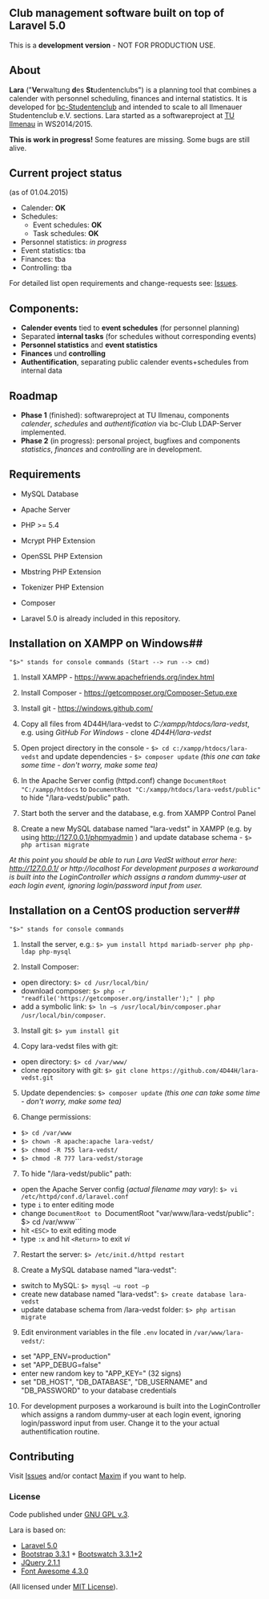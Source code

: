 ## Club management software built on top of Laravel 5.0

This is a **development version** - NOT FOR PRODUCTION USE.


## About
**Lara** ("**Ve**rwaltung **d**es **St**udentenclubs") is a planning tool that combines a calender with personnel scheduling, finances and internal statistics. It is developed for [bc-Studentenclub](http://www.bc-club.de) and intended to scale to all Ilmenauer Studentenclub e.V. sections. 
Lara started as a softwareproject at [TU Ilmenau](http://tu-ilmenau.de) in WS2014/2015.

**This is work in progress!**
Some features are missing. 
Some bugs are still alive.


## Current project status
(as of 01.04.2015)

- Calender: **OK**
- Schedules:
  - Event schedules: **OK**
  - Task schedules: **OK**
- Personnel statistics: *in progress*
- Event statistics: tba
- Finances: tba
- Controlling: tba

For detailed list open requirements and change-requests see: [Issues](https://github.com/4D44H/lara-vedst/issues).


## Components: 
- **Calender events** tied to **event schedules** (for personnel planning)
- Separated **internal tasks** (for schedules without corresponding events)
- **Personnel statistics** and **event statistics**
- **Finances** und **controlling**
- **Authentification**, separating public calender events+schedules from internal data


## Roadmap
- **Phase 1** (finished): softwareproject at TU Ilmenau, components *calender*, *schedules* and *authentification* via bc-Club LDAP-Server implemented.
- **Phase 2** (in progress): personal project, bugfixes and components *statistics*, *finances* and *controlling* are in development.


## Requirements
- MySQL Database
- Apache Server
- PHP >= 5.4
 - Mcrypt PHP Extension
 - OpenSSL PHP Extension
 - Mbstring PHP Extension
 - Tokenizer PHP Extension
- Composer

- Laravel 5.0 is already included in this repository.
 

## Installation on XAMPP on Windows##

```"$>" stands for console commands (Start --> run --> cmd)```

1. Install XAMPP - https://www.apachefriends.org/index.html

2. Install Composer - https://getcomposer.org/Composer-Setup.exe

3. Install git - https://windows.github.com/

4. Copy all files from 4D44H/lara-vedst to *C:/xampp/htdocs/lara-vedst*, e.g. using *GitHub For Windows* - clone *4D44H/lara-vedst*

5. Open project directory in the console - ```$> cd c:/xampp/htdocs/lara-vedst``` and update dependencies - ```$> composer update``` 
*(this one can take some time - don't worry, make some tea)*

6. In the Apache Server config (httpd.conf) change ```DocumentRoot "C:/xampp/htdocs``` to ```DocumentRoot "C:/xampp/htdocs/lara-vedst/public"``` to hide "/lara-vedst/public" path.

7. Start both the server and the database, e.g. from XAMPP Control Panel

8. Create a new MySQL database named "lara-vedst" in XAMPP (e.g. by using http://127.0.0.1/phpmyadmin ) and update database schema - ```$> php artisan migrate```

*At this point you should be able to run Lara VedSt without error here: http://127.0.0.1/ or http://localhost*
*For development purposes a workaround is built into the LoginController which assigns a random dummy-user at each login event, ignoring login/password input from user.*


## Installation on a CentOS production server##
```"$>" stands for console commands```

1. Install the server, e.g.: ```$> yum install httpd mariadb-server php php-ldap php-mysql```

2. Install Composer: 
  - open directory: ```$> cd /usr/local/bin/ ```
  - download composer: ```$> php -r "readfile('https://getcomposer.org/installer');" | php``` 
  - add a symbolic link: ```$> ln –s /usr/local/bin/composer.phar /usr/local/bin/composer```.

3. Install git: ```$> yum install git```

4. Copy lara-vedst files with git:
  - open directory: ```$> cd /var/www/```
  - clone repository with git: ```$> git clone https://github.com/4D44H/lara-vedst.git ```

5. Update dependencies: ```$> composer update``` 
*(this one can take some time - don't worry, make some tea)*

6. Change permissions: 
  - ```$> cd /var/www```
  - ```$> chown -R apache:apache lara-vedst/```
  - ```$> chmod -R 755 lara-vedst/```
  - ```$> chmod -R 777 lara-vedst/storage```

7. To hide "/lara-vedst/public" path:
  - open the Apache Server config (*actual filename may vary*): ```$> vi /etc/httpd/conf.d/laravel.conf```
  - type ```i``` to enter editing mode
  - change ```DocumentRoot to ```DocumentRoot "var/www/lara-vedst/public"```: ```$> cd /var/www```
  - hit ```<ESC>``` to exit editing mode
  - type ```:x``` and hit ```<Return>``` to exit *vi*

7. Restart the server: ```$> /etc/init.d/httpd restart```

8. Create a MySQL database named "lara-vedst":
  - switch to MySQL: ```$> mysql –u root –p```
  - create new database named "lara-vedst": ```$> create database lara-vedst```
  - update database schema from /lara-vedst folder: ```$> php artisan migrate```

9. Edit environment variables in the file ```.env``` located in ```/var/www/lara-vedst/```:
  - set "APP_ENV=production"
  - set "APP_DEBUG=false" 
  - enter new random key to "APP_KEY=" (32 signs)
  - set "DB_HOST", "DB_DATABASE", "DB_USERNAME" and "DB_PASSWORD" to your database credentials

10. For development purposes a workaround is built into the LoginController which assigns a random dummy-user at each login event, ignoring login/password input from user. Change it to the your actual authentification routine.


## Contributing

Visit [Issues](https://github.com/4D44H/lara-vedst/issues) and/or contact [Maxim](https://github.com/4D44H) if you want to help.


### License
Code published under [GNU GPL v.3](https://github.com/4D44H/lara-vedst/blob/master/LICENSE).

Lara is based on: 
- [Laravel 5.0](http://laravel.com)
- [Bootstrap 3.3.1](http://getbootstrap.com) + [Bootswatch 3.3.1+2](http://bootswatch.com)
- [JQuery 2.1.1](http://jquery.com)
- [Font Awesome 4.3.0](http://fortawesome.github.io/Font-Awesome) 

(All licensed under [MIT License](http://opensource.org/licenses/MIT)).
